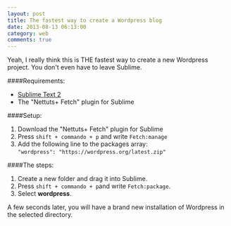 ```yaml
---
layout: post
title: The fastest way to create a Wordpress blog
date: 2013-08-13 06:13:00
category: web
comments: true
---
```


Yeah, I really think this is THE fastest way to create a new Wordpress project. You don't even have to leave Sublime.  

####Requirements:
 
*  [Sublime Text 2](http://www.sublimetext.com)
*  The "Nettuts+ Fetch" plugin for Sublime

####Setup:

1. Download the "Nettuts+ Fetch" plugin for Sublime
2. Press ``shift + commando + p`` and write ``Fetch:manage``
3. Add the following line to the packages array:  
``"wordpress": "https://wordpress.org/latest.zip"``

####The steps:

1. Create a new folder and drag it into Sublime.
2. Press ``shift + commando + p``and write ``Fetch:package``.
3. Select **wordpress**. 

A few seconds later, you will have a brand new installation of Wordpress in the selected directory.
